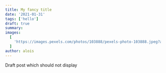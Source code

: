 ```yaml
---
title: My fancy title
date: '2021-01-31'
tags: ['hello']
draft: true
summary:
images:
  [
    'https://images.pexels.com/photos/103888/pexels-photo-103888.jpeg?auto=compress&cs=tinysrgb&dpr=2&h=650&w=940',
  ]
author: alois
---
```


Draft post which should not display
